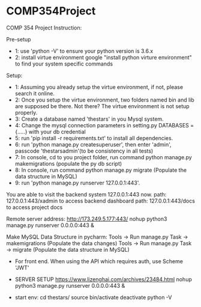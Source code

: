 # COMP354Project
COMP 354 Project 
Instruction:

Pre-setup
* 1: use 'python -V' to ensure your python version is 3.6.x
* 2: install virtue environment
 google "install python virture environment" to find your system specific commands

Setup:
* 1: Assuming you already setup the virtue environment, if not, please search it online.
* 2: Once you setup the virtue environment, two folders named bin and lib are supposed be there. Not there? The
    virtue environment is not setup properly. 
* 3: Create a database named 'thestars' in you Mysql system.
* 4: Change the mysql connection parameters in setting.py DATABASES = {.....} with your db credential
* 5: run 'pip install -r requirements.txt' to install all dependencies.
* 6: run 'python manage.py createsuperuser', then enter 'admin', passcode 'thestarsadmin'(to be consistency in all tests)
* 7: In console, cd to you project folder, run command python manage.py makemigrations (populate the py db script)
* 8: In console, run command python manage.py migrate (Populate the data structure in MySQL)
* 9: run 'python manage.py runserver 127.0.0.1:443'.

You are able to visit the backend system 127.0.0.1:443 now.
path: 127.0.0.1:443/xadmin   to access backend dashboard
path: 127.0.0.1:443/docs   to access project docs


Remote server address: http://173.249.5.177:443/
nohup python3 manage.py runserver 0.0.0.0:443 &




Make MySQL Data Structure in pycharm:
Tools -> Run manage.py Task -> makemigrations (Populate the data changes)
Tools -> Run manage.py Task -> migrate (Populate the data structure in MySQL)




* For front end. When using the API which requires auth, use Scheme 'JWT'

* SERVER SETUP
https://www.lizenghai.com/archives/23484.html
nohup python3 manage.py runserver 0.0.0.0:443 &

* start env:
cd thestars/
source bin/activate
deactivate
python -V


